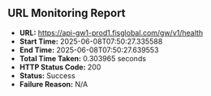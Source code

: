 ## URL Monitoring Report

- **URL:** https://api-gw1-prod1.fisglobal.com/gw/v1/health
- **Start Time:** 2025-06-08T07:50:27.335588
- **End Time:** 2025-06-08T07:50:27.639553
- **Total Time Taken:** 0.303965 seconds
- **HTTP Status Code:** 200
- **Status:** Success
- **Failure Reason:** N/A
